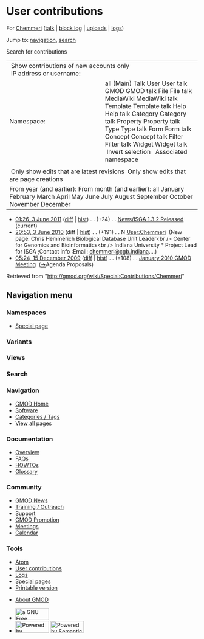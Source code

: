 <div id="mw-page-base" class="noprint">

</div>

<div id="mw-head-base" class="noprint">

</div>

<div id="content" class="mw-body" role="main">

<span id="top"></span>

<div id="mw-js-message" style="display:none;">

</div>



# <span dir="auto">User contributions</span>

<div id="bodyContent">

<div id="contentSub">

For [Chemmeri](/wiki/User:Chemmeri "User:Chemmeri") (<a
href="/mediawiki/index.php?title=User_talk:Chemmeri&amp;action=edit&amp;redlink=1"
class="new" title="User talk:Chemmeri (page does not exist)">talk</a> \|
[block
log](/mediawiki/index.php?title=Special:Log/block&page=User%3AChemmeri "Special:Log/block")
\|
[uploads](/wiki/Special:ListFiles/Chemmeri "Special:ListFiles/Chemmeri")
\| [logs](/wiki/Special:Log/Chemmeri "Special:Log/Chemmeri"))

</div>

<div id="jump-to-nav" class="mw-jump">

Jump to: [navigation](#mw-navigation), [search](#p-search)

</div>

<div id="mw-content-text">

Search for contributions

<table class="mw-contributions-table">
<colgroup>
<col style="width: 50%" />
<col style="width: 50%" />
</colgroup>
<tbody>
<tr class="odd">
<td colspan="2"> Show contributions of new accounts only<br />
 IP address or username:</td>
</tr>
<tr class="even">
<td class="mw-label">Namespace:</td>
<td>all (Main) Talk User User talk GMOD GMOD talk File File talk
MediaWiki MediaWiki talk Template Template talk Help Help talk Category
Category talk Property Property talk Type Type talk Form Form talk
Concept Concept talk Filter Filter talk Widget Widget talk  
 Invert selection 
 Associated namespace </td>
</tr>
<tr class="odd">
<td colspan="2"></td>
</tr>
<tr class="even">
<td colspan="2"> Only show edits that are latest revisions
 Only show edits that are page creations</td>
</tr>
<tr class="odd">
<td colspan="2">From year (and earlier): From month (and earlier): all
January February March April May June July August September October
November December</td>
</tr>
</tbody>
</table>

- <a
  href="/mediawiki/index.php?title=News/ISGA_1.3.2_Released&amp;oldid=17898"
  class="mw-changeslist-date" title="News/ISGA 1.3.2 Released">01:26, 3
  June 2011</a>
  ([diff](/mediawiki/index.php?title=News/ISGA_1.3.2_Released&diff=prev&oldid=17898 "News/ISGA 1.3.2 Released")
  \|
  [hist](/mediawiki/index.php?title=News/ISGA_1.3.2_Released&action=history "News/ISGA 1.3.2 Released"))
  <span class="mw-changeslist-separator">. .</span>
  <span class="mw-plusminus-pos" dir="ltr"
  title="1,264 bytes after change">(+24)</span>‎
  <span class="mw-changeslist-separator">. .</span>
  <a href="/wiki/News/ISGA_1.3.2_Released" class="mw-contributions-title"
  title="News/ISGA 1.3.2 Released">News/ISGA 1.3.2 Released</a> ‎
  <span class="mw-uctop">(current)</span>
- <a href="/mediawiki/index.php?title=User:Chemmeri&amp;oldid=12874"
  class="mw-changeslist-date" title="User:Chemmeri">20:53, 3 June 2010</a>
  (diff \|
  [hist](/mediawiki/index.php?title=User:Chemmeri&action=history "User:Chemmeri"))
  <span class="mw-changeslist-separator">. .</span>
  <span class="mw-plusminus-pos" dir="ltr"
  title="191 bytes after change">(+191)</span>‎
  <span class="mw-changeslist-separator">. .</span> N
  <a href="/wiki/User:Chemmeri" class="mw-contributions-title"
  title="User:Chemmeri">User:Chemmeri</a> ‎ <span class="comment">(New
  page: Chris Hemmerich Biological Database Unit Leader\<br /\> Center
  for Genomics and Bioinformatics\<br /\> Indiana University \* Project
  Lead for ISGA ;Contact info :Email: chemmeri@cgb.indiana....)</span>
- <a
  href="/mediawiki/index.php?title=January_2010_GMOD_Meeting&amp;oldid=11000"
  class="mw-changeslist-date" title="January 2010 GMOD Meeting">05:24, 15
  December 2009</a>
  ([diff](/mediawiki/index.php?title=January_2010_GMOD_Meeting&diff=prev&oldid=11000 "January 2010 GMOD Meeting")
  \|
  [hist](/mediawiki/index.php?title=January_2010_GMOD_Meeting&action=history "January 2010 GMOD Meeting"))
  <span class="mw-changeslist-separator">. .</span>
  <span class="mw-plusminus-pos" dir="ltr"
  title="8,657 bytes after change">(+108)</span>‎
  <span class="mw-changeslist-separator">. .</span>
  <a href="/wiki/January_2010_GMOD_Meeting" class="mw-contributions-title"
  title="January 2010 GMOD Meeting">January 2010 GMOD Meeting</a> ‎
  <span class="comment">([→](/wiki/January_2010_GMOD_Meeting#Agenda_Proposals "January 2010 GMOD Meeting")‎<span dir="auto"><span class="autocomment">Agenda
  Proposals</span></span>)</span>

</div>

<div class="printfooter">

Retrieved from "<http://gmod.org/wiki/Special:Contributions/Chemmeri>"

</div>

<div id="catlinks" class="catlinks catlinks-allhidden">

</div>

<div class="visualClear">

</div>

</div>

</div>

<div id="mw-navigation">

## Navigation menu

<div id="mw-head">



<div id="left-navigation">

<div id="p-namespaces" class="vectorTabs" role="navigation"
aria-labelledby="p-namespaces-label">

### Namespaces

- <span id="ca-nstab-special">[Special
  page](/wiki/Special:Contributions/Chemmeri "This is a special page, you cannot edit the page itself")</span>

</div>

<div id="p-variants" class="vectorMenu emptyPortlet" role="navigation"
aria-labelledby="p-variants-label">

### 

### Variants[](#)

<div class="menu">

</div>

</div>

</div>

<div id="right-navigation">

<div id="p-views" class="vectorTabs emptyPortlet" role="navigation"
aria-labelledby="p-views-label">

### Views

</div>



</div>

<div id="p-search" role="search">

### Search

<div id="simpleSearch">

</div>

</div>

</div>

</div>

<div id="mw-panel">

<div id="p-logo" role="banner">

<a href="/wiki/Main_Page"
style="background-image: url(http://gmod.org/images/GMOD-cogs.png);"
title="Visit the main page"></a>

</div>

<div id="p-Navigation" class="portal" role="navigation"
aria-labelledby="p-Navigation-label">

### Navigation

<div class="body">

- <span id="n-GMOD-Home">[GMOD Home](/wiki/Main_Page)</span>
- <span id="n-Software">[Software](/wiki/GMOD_Components)</span>
- <span id="n-Categories-.2F-Tags">[Categories /
  Tags](/wiki/Categories)</span>
- <span id="n-View-all-pages">[View all
  pages](/wiki/Special:AllPages)</span>

</div>

</div>

<div id="p-Documentation" class="portal" role="navigation"
aria-labelledby="p-Documentation-label">

### Documentation

<div class="body">

- <span id="n-Overview">[Overview](/wiki/Overview)</span>
- <span id="n-FAQs">[FAQs](/wiki/Category:FAQ)</span>
- <span id="n-HOWTOs">[HOWTOs](/wiki/Category:HOWTO)</span>
- <span id="n-Glossary">[Glossary](/wiki/Glossary)</span>

</div>

</div>

<div id="p-Community" class="portal" role="navigation"
aria-labelledby="p-Community-label">

### Community

<div class="body">

- <span id="n-GMOD-News">[GMOD News](/wiki/GMOD_News)</span>
- <span id="n-Training-.2F-Outreach">[Training /
  Outreach](/wiki/Training_and_Outreach)</span>
- <span id="n-Support">[Support](/wiki/Support)</span>
- <span id="n-GMOD-Promotion">[GMOD
  Promotion](/wiki/GMOD_Promotion)</span>
- <span id="n-Meetings">[Meetings](/wiki/Meetings)</span>
- <span id="n-Calendar">[Calendar](/wiki/Calendar)</span>

</div>

</div>

<div id="p-tb" class="portal" role="navigation"
aria-labelledby="p-tb-label">

### Tools

<div class="body">

- <span id="feedlinks"><a
  href="http://gmod.org/mediawiki/index.php?title=Special:Contributions/Chemmeri&amp;feed=atom"
  id="feed-atom" class="feedlink" rel="alternate"
  type="application/atom+xml" title="Atom feed for this page">Atom</a></span>
- <span id="t-contributions">[User
  contributions](/wiki/Special:Contributions/Chemmeri "A list of contributions of this user")</span>
- <span id="t-log">[Logs](/wiki/Special:Log/Chemmeri)</span>
- <span id="t-specialpages"><a href="/wiki/Special:SpecialPages" accesskey="q"
  title="A list of all special pages [q]">Special pages</a></span>
- <span id="t-print"><a
  href="/mediawiki/index.php?title=Special:Contributions/Chemmeri&amp;printable=yes"
  rel="alternate" accesskey="p"
  title="Printable version of this page [p]">Printable version</a></span>

</div>

</div>

</div>

</div>

<div id="footer" role="contentinfo">

- <span id="footer-places-about">[About
  GMOD](/wiki/GMOD:About "GMOD:About")</span>

<!-- -->

- <span id="footer-copyrightico">[<img src="http://www.gnu.org/graphics/gfdl-logo-small.png" width="88"
  height="31" alt="a GNU Free Documentation License" />](http://www.gnu.org/licenses/fdl-1.3.html)</span>
- <span id="footer-poweredbyico">[<img src="/mediawiki/skins/common/images/poweredby_mediawiki_88x31.png"
  width="88" height="31" alt="Powered by MediaWiki" />](//www.mediawiki.org/)
  [<img
  src="/mediawiki/extensions/SemanticMediaWiki/includes/../resources/images/smw_button.png"
  width="88" height="31" alt="Powered by Semantic MediaWiki" />](https://www.semantic-mediawiki.org/wiki/Semantic_MediaWiki)</span>

<div style="clear:both">

</div>

</div>
